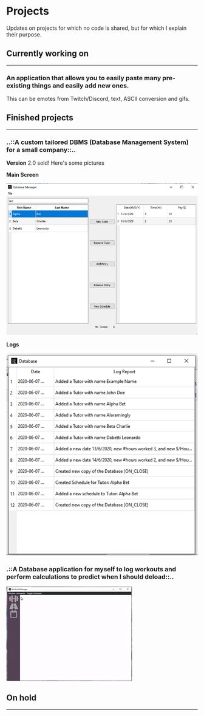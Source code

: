 # Projects
Updates on projects for which no code is shared, but for which I explain their purpose.

## Currently working on 
___

### An application that allows you to easily paste many pre-existing things and easily add new ones. 
This can be emotes from Twitch/Discord, text, ASCII conversion and gifs.



## Finished projects
___

### ..::A custom tailored DBMS (Database Management System) for a small company::..

  **Version** 2.0 sold! Here's some pictures

  **Main Screen**
  
  ![Main Window](DBMS_mainscreen.png)

  **Logs**
  
  ![Logs](DBMS_Logs.png)
        
### .::A Database application for myself to log workouts and perform calculations to predict when I should deload::..


![Demo](Workout_InProgress.gif)
        
        
## On hold
___
